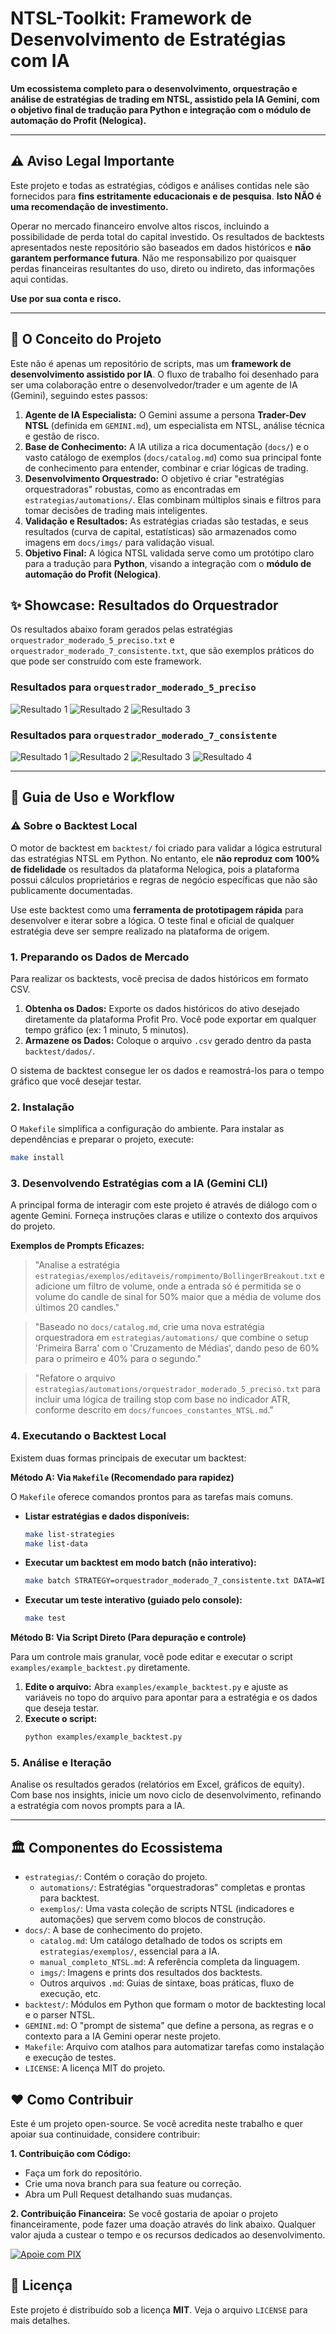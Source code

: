 # NTSL-Toolkit: Framework de Desenvolvimento de Estratégias com IA

**Um ecossistema completo para o desenvolvimento, orquestração e análise de estratégias de trading em NTSL, assistido pela IA Gemini, com o objetivo final de tradução para Python e integração com o módulo de automação do Profit (Nelogica).**

---

## ⚠️ Aviso Legal Importante

Este projeto e todas as estratégias, códigos e análises contidas nele são fornecidos para **fins estritamente educacionais e de pesquisa**. **Isto NÃO é uma recomendação de investimento.**

Operar no mercado financeiro envolve altos riscos, incluindo a possibilidade de perda total do capital investido. Os resultados de backtests apresentados neste repositório são baseados em dados históricos e **não garantem performance futura**. Não me responsabilizo por quaisquer perdas financeiras resultantes do uso, direto ou indireto, das informações aqui contidas.

**Use por sua conta e risco.**

---

## 🎯 O Conceito do Projeto

Este não é apenas um repositório de scripts, mas um **framework de desenvolvimento assistido por IA**. O fluxo de trabalho foi desenhado para ser uma colaboração entre o desenvolvedor/trader e um agente de IA (Gemini), seguindo estes passos:

1.  **Agente de IA Especialista:** O Gemini assume a persona **Trader-Dev NTSL** (definida em `GEMINI.md`), um especialista em NTSL, análise técnica e gestão de risco.
2.  **Base de Conhecimento:** A IA utiliza a rica documentação (`docs/`) e o vasto catálogo de exemplos (`docs/catalog.md`) como sua principal fonte de conhecimento para entender, combinar e criar lógicas de trading.
3.  **Desenvolvimento Orquestrado:** O objetivo é criar "estratégias orquestradoras" robustas, como as encontradas em `estrategias/automations/`. Elas combinam múltiplos sinais e filtros para tomar decisões de trading mais inteligentes.
4.  **Validação e Resultados:** As estratégias criadas são testadas, e seus resultados (curva de capital, estatísticas) são armazenados como imagens em `docs/imgs/` para validação visual.
5.  **Objetivo Final:** A lógica NTSL validada serve como um protótipo claro para a tradução para **Python**, visando a integração com o **módulo de automação do Profit (Nelogica)**.

## ✨ Showcase: Resultados do Orquestrador

Os resultados abaixo foram gerados pelas estratégias `orquestrador_moderado_5_preciso.txt` e `orquestrador_moderado_7_consistente.txt`, que são exemplos práticos do que pode ser construído com este framework.

### Resultados para `orquestrador_moderado_5_preciso`

![Resultado 1](docs/imgs/resultado_orquestrador_moderado_5_preciso_1.png)
![Resultado 2](docs/imgs/resultado_orquestrador_moderado_5_preciso_2.png)
![Resultado 3](docs/imgs/resultado_orquestrador_moderado_5_preciso_3.png)

### Resultados para `orquestrador_moderado_7_consistente`

![Resultado 1](docs/imgs/resultado_orquestrador_moderado_7_consistente_1.png)
![Resultado 2](docs/imgs/resultado_orquestrador_moderado_7_consistente_2.png)
![Resultado 3](docs/imgs/resultado_orquestrador_moderado_7_consistente_3.png)
![Resultado 4](docs/imgs/resultado_orquestrador_moderado_7_consistente_4.png)

---

## 🚀 Guia de Uso e Workflow

### ⚠️ Sobre o Backtest Local

O motor de backtest em `backtest/` foi criado para validar a lógica estrutural das estratégias NTSL em Python. No entanto, ele **não reproduz com 100% de fidelidade** os resultados da plataforma Nelogica, pois a plataforma possui cálculos proprietários e regras de negócio específicas que não são publicamente documentadas.

Use este backtest como uma **ferramenta de prototipagem rápida** para desenvolver e iterar sobre a lógica. O teste final e oficial de qualquer estratégia deve ser sempre realizado na plataforma de origem.

### 1. Preparando os Dados de Mercado

Para realizar os backtests, você precisa de dados históricos em formato CSV.

1.  **Obtenha os Dados:** Exporte os dados históricos do ativo desejado diretamente da plataforma Profit Pro. Você pode exportar em qualquer tempo gráfico (ex: 1 minuto, 5 minutos).
2.  **Armazene os Dados:** Coloque o arquivo `.csv` gerado dentro da pasta `backtest/dados/`.

O sistema de backtest consegue ler os dados e reamostrá-los para o tempo gráfico que você desejar testar.

### 2. Instalação

O `Makefile` simplifica a configuração do ambiente. Para instalar as dependências e preparar o projeto, execute:

```sh
make install
```

### 3. Desenvolvendo Estratégias com a IA (Gemini CLI)

A principal forma de interagir com este projeto é através de diálogo com o agente Gemini. Forneça instruções claras e utilize o contexto dos arquivos do projeto.

**Exemplos de Prompts Eficazes:**

> "Analise a estratégia `estrategias/exemplos/editaveis/rompimento/BollingerBreakout.txt` e adicione um filtro de volume, onde a entrada só é permitida se o volume do candle de sinal for 50% maior que a média de volume dos últimos 20 candles."

> "Baseado no `docs/catalog.md`, crie uma nova estratégia orquestradora em `estrategias/automations/` que combine o setup 'Primeira Barra' com o 'Cruzamento de Médias', dando peso de 60% para o primeiro e 40% para o segundo."

> "Refatore o arquivo `estrategias/automations/orquestrador_moderado_5_preciso.txt` para incluir uma lógica de trailing stop com base no indicador ATR, conforme descrito em `docs/funcoes_constantes_NTSL.md`."

### 4. Executando o Backtest Local

Existem duas formas principais de executar um backtest:

**Método A: Via `Makefile` (Recomendado para rapidez)**

O `Makefile` oferece comandos prontos para as tarefas mais comuns.

-   **Listar estratégias e dados disponíveis:**
    ```sh
    make list-strategies
    make list-data
    ```

-   **Executar um backtest em modo batch (não interativo):**
    ```sh
    make batch STRATEGY=orquestrador_moderado_7_consistente.txt DATA=WINFUT_F_0_1min.csv
    ```

-   **Executar um teste interativo (guiado pelo console):**
    ```sh
    make test
    ```

**Método B: Via Script Direto (Para depuração e controle)**

Para um controle mais granular, você pode editar e executar o script `examples/example_backtest.py` diretamente.

1.  **Edite o arquivo:** Abra `examples/example_backtest.py` e ajuste as variáveis no topo do arquivo para apontar para a estratégia e os dados que deseja testar.
2.  **Execute o script:**
    ```sh
    python examples/example_backtest.py
    ```

### 5. Análise e Iteração

Analise os resultados gerados (relatórios em Excel, gráficos de equity). Com base nos insights, inicie um novo ciclo de desenvolvimento, refinando a estratégia com novos prompts para a IA.

---

## 🏛️ Componentes do Ecossistema

-   `estrategias/`: Contém o coração do projeto.
    -   `automations/`: Estratégias "orquestradoras" completas e prontas para backtest.
    -   `exemplos/`: Uma vasta coleção de scripts NTSL (indicadores e automações) que servem como blocos de construção.
-   `docs/`: A base de conhecimento do projeto.
    -   `catalog.md`: Um catálogo detalhado de todos os scripts em `estrategias/exemplos/`, essencial para a IA.
    -   `manual_completo_NTSL.md`: A referência completa da linguagem.
    -   `imgs/`: Imagens e prints dos resultados dos backtests.
    -   Outros arquivos `.md`: Guias de sintaxe, boas práticas, fluxo de execução, etc.
-   `backtest/`: Módulos em Python que formam o motor de backtesting local e o parser NTSL.
-   `GEMINI.md`: O "prompt de sistema" que define a persona, as regras e o contexto para a IA Gemini operar neste projeto.
-   `Makefile`: Arquivo com atalhos para automatizar tarefas como instalação e execução de testes.
-   `LICENSE`: A licença MIT do projeto.

## ❤️ Como Contribuir

Este é um projeto open-source. Se você acredita neste trabalho e quer apoiar sua continuidade, considere contribuir:

**1. Contribuição com Código:**
   - Faça um fork do repositório.
   - Crie uma nova branch para sua feature ou correção.
   - Abra um Pull Request detalhando suas mudanças.

**2. Contribuição Financeira:**
   Se você gostaria de apoiar o projeto financeiramente, pode fazer uma doação através do link abaixo. Qualquer valor ajuda a custear o tempo e os recursos dedicados ao desenvolvimento.

   [<img src="https://img.shields.io/badge/Apoie%20o%20Projeto-PIX-820AD1?style=for-the-badge&logo=pix" alt="Apoie com PIX">](https://nubank.com.br/cobrar/4oage/68d559b8-fc76-4093-988e-5c4fe7dbecc4)

## 📜 Licença

Este projeto é distribuído sob a licença **MIT**. Veja o arquivo `LICENSE` para mais detalhes.
